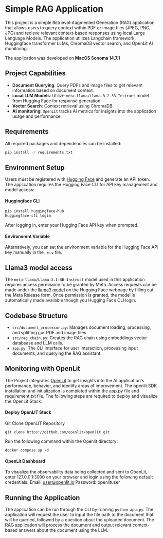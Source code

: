# Simple RAG Application

This project is a simple Retrieval-Augmented Generation (RAG) application that allows users to query context within PDF or image files (JPEG, PNG, JPG) and recieve relevant context-based responses using local Large Language Models. The application utilizes Langchain framework, Huggingface transformer LLMs, ChromaDB vector search, and OpenLit AI monitoring.

The application was developed on **MacOS Sonoma 14.7.1** 


## Project Capabilities

- **Document Querying**: Query PDFs and image files to get relevant information based on document context.
- **Local LLM Models**: Utilize `meta-llama/Llama-3.2-3B-Instruct` model from Hugging Face for response generation.
- **Vector Search**: Context retrieval using ChromaDB.
- **AI monitoring**: `OpenLit` tracks AI metrics for insights into the application usage and performance.


## Requirements
All required packages and dependencies can be installed:

```bash
pip install -r requirements.txt
```


## Environment Setup
Users must be registered with [Hugging Face](https://huggingface.co/) and generate an API token. The application requires the Hugging Face CLI for API key management and model access:

#### Huggingface CLI
```bash
pip install huggingface-hub
huggingface-cli login
```
After logging in, enter your Hugging Face API key when prompted.  

#### Environemnt Variable
Alternatively, you can set the environment variable for the Hugging Face API key manually in the `.env` file.


## Llama3 model access
The `meta-llama/Llama-3.1-8B-Instruct` model used in this application requires access permission to be granted by Meta. Access requests can be made under the [llama3 model](https://huggingface.co/meta-llama/Llama-3.1-8B-Instruct) on the Hugging Face webpage by filling out the Meta Release form. Once permission is granted, the model is automatically made available though you Hugging Face CLI login.


## Codebase Structure
- `src/document_processor.py`: Manages document loading, processing, and splitting gor PDF and image files.
- `src/rag_chain.py`: Creates the RAG chain using embeddings vector databsase and LLM calls.
- `app.py`: The CLI interface for user interaction, processing input documents, and querying the RAG assistant.


## Monitoring with OpenLit
The Project integrates [OpenLit](https://github.com/openlit/openlit) to get insights into the AI application's performance, behavior, and identify areas of improvement. The openlit SDK installation and initialization is completed within the app.py file and requirement.txt file. The following steps are required to deploy and visualize the OpenLit Stack:

#### Deploy OpenLIT Stack
Git Clone OpenLIT Repository
```
git clone https://github.com/openlit/openlit.git
```
Run the following command within the Openlit directory:
```
docker compose up -d
```
#### OpenLit Dashboard
To visualize the observability data being collected and sent to OpenLit, enter 127.0.0.1:3000 on your browser and login using the following default credentials:
Email: user@openlit.io
Password: openlituser


## Running the Application
The application can be run through the CLI by running `python app.py`. The application will request the user to input the file path to the document that will be queried, followed by a question about the uploaded document. The RAG application will process the document and output relevant context-based answers about the document using the LLM. 


